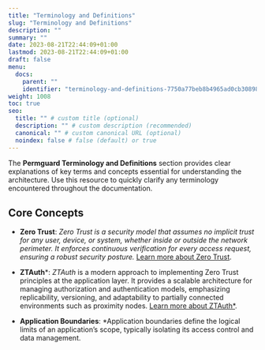 ```yaml
---
title: "Terminology and Definitions"
slug: "Terminology and Definitions"
description: ""
summary: ""
date: 2023-08-21T22:44:09+01:00
lastmod: 2023-08-21T22:44:09+01:00
draft: false
menu:
  docs:
    parent: ""
    identifier: "terminology-and-definitions-7750a77beb8b4965ad0cb30898a100a1"
weight: 1008
toc: true
seo:
  title: "" # custom title (optional)
  description: "" # custom description (recommended)
  canonical: "" # custom canonical URL (optional)
  noindex: false # false (default) or true
---
```

The **Permguard Terminology and Definitions** section provides clear explanations of key terms and concepts essential for understanding the architecture. Use this resource to quickly clarify any terminology encountered throughout the documentation.

## Core Concepts

- **Zero Trust**:
  *Zero Trust is a security model that assumes no implicit trust for any user, device, or system, whether inside or outside the network perimeter. It enforces continuous verification for every access request, ensuring a robust security posture.*
  [Learn more about Zero Trust](https://www.nist.gov/publications/zero-trust-architecture).

- **ZTAuth***:
  *ZTAuth* is a modern approach to implementing Zero Trust principles at the application layer. It provides a scalable architecture for managing authorization and authentication models, emphasizing replicability, versioning, and adaptability to partially connected environments such as proximity nodes.
  [Learn more about ZTAuth*](https://medium.com/ztauth).

- **Application Boundaries**:
  *Application boundaries define the logical limits of an application’s scope, typically isolating its access control and data management.
